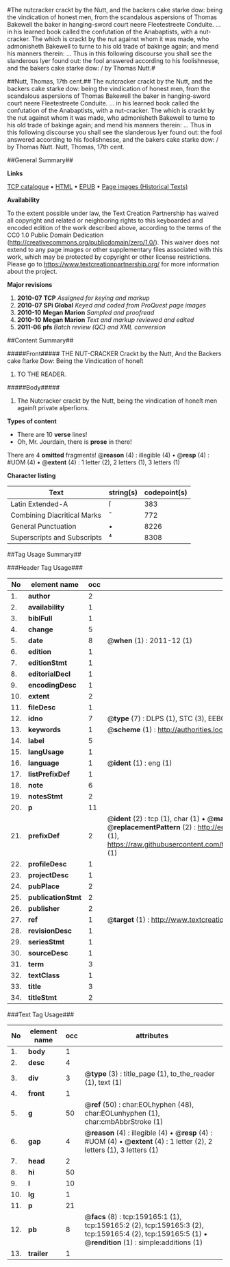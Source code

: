 #The nutcracker crackt by the Nutt, and the backers cake starke dow: being the vindication of honest men, from the scandalous aspersions of Thomas Bakewell the baker in hanging-sword court neere Fleetestreete Conduite. ... in his learned book called the confutation of the Anabaptists, with a nut-cracker. The which is crackt by the nut against whom it was made, who admonisheth Bakewell to turne to his old trade of bakinge again; and mend his manners therein: ... Thus in this following discourse you shall see the slanderous lyer found out: the fool answered according to his foolishnesse, and the bakers cake starke dow: / by Thomas Nutt.#

##Nutt, Thomas, 17th cent.##
The nutcracker crackt by the Nutt, and the backers cake starke dow: being the vindication of honest men, from the scandalous aspersions of Thomas Bakewell the baker in hanging-sword court neere Fleetestreete Conduite. ... in his learned book called the confutation of the Anabaptists, with a nut-cracker. The which is crackt by the nut against whom it was made, who admonisheth Bakewell to turne to his old trade of bakinge again; and mend his manners therein: ... Thus in this following discourse you shall see the slanderous lyer found out: the fool answered according to his foolishnesse, and the bakers cake starke dow: / by Thomas Nutt.
Nutt, Thomas, 17th cent.

##General Summary##

**Links**

[TCP catalogue](http://www.ota.ox.ac.uk/tcp/)  • 
[HTML](http://tei.it.ox.ac.uk/tcp/Texts-HTML/free/A89/A89784.html)  • 
[EPUB](http://tei.it.ox.ac.uk/tcp/Texts-EPUB/free/A89/A89784.epub) • 
[Page images (Historical Texts)](https://historicaltexts.jisc.ac.uk/eebo-99868889e)

**Availability**

To the extent possible under law, the Text Creation Partnership has waived all copyright and related or neighboring rights to this keyboarded and encoded edition of the work described above, according to the terms of the CC0 1.0 Public Domain Dedication (http://creativecommons.org/publicdomain/zero/1.0/). This waiver does not extend to any page images or other supplementary files associated with this work, which may be protected by copyright or other license restrictions. Please go to https://www.textcreationpartnership.org/ for more information about the project.

**Major revisions**

1. __2010-07__ __TCP__ *Assigned for keying and markup*
1. __2010-07__ __SPi Global__ *Keyed and coded from ProQuest page images*
1. __2010-10__ __Megan Marion__ *Sampled and proofread*
1. __2010-10__ __Megan Marion__ *Text and markup reviewed and edited*
1. __2011-06__ __pfs__ *Batch review (QC) and XML conversion*

##Content Summary##

#####Front#####
THE NUT-CRACKER Crackt by the Nutt, And the Backers cake ſtarke Dow: Being the Vindication of honeſt
1. TO THE READER.

#####Body#####

1. The Nutcracker crackt by the Nutt, being the vindication of honeſt men againſt private aſperſions.

**Types of content**

  * There are 10 **verse** lines!
  * Oh, Mr. Jourdain, there is **prose** in there!

There are 4 **omitted** fragments! 
 @__reason__ (4) : illegible (4)  •  @__resp__ (4) : #UOM (4)  •  @__extent__ (4) : 1 letter (2), 2 letters (1), 3 letters (1)

**Character listing**


|Text|string(s)|codepoint(s)|
|---|---|---|
|Latin Extended-A|ſ|383|
|Combining             Diacritical Marks|̄|772|
|General Punctuation|•|8226|
|Superscripts             and Subscripts|⁴|8308|

##Tag Usage Summary##

###Header Tag Usage###

|No|element name|occ|attributes|
|---|---|---|---|
|1.|__author__|2||
|2.|__availability__|1||
|3.|__biblFull__|1||
|4.|__change__|5||
|5.|__date__|8| @__when__ (1) : 2011-12 (1)|
|6.|__edition__|1||
|7.|__editionStmt__|1||
|8.|__editorialDecl__|1||
|9.|__encodingDesc__|1||
|10.|__extent__|2||
|11.|__fileDesc__|1||
|12.|__idno__|7| @__type__ (7) : DLPS (1), STC (3), EEBO-CITATION (1), PROQUEST (1), VID (1)|
|13.|__keywords__|1| @__scheme__ (1) : http://authorities.loc.gov/ (1)|
|14.|__label__|5||
|15.|__langUsage__|1||
|16.|__language__|1| @__ident__ (1) : eng (1)|
|17.|__listPrefixDef__|1||
|18.|__note__|6||
|19.|__notesStmt__|2||
|20.|__p__|11||
|21.|__prefixDef__|2| @__ident__ (2) : tcp (1), char (1)  •  @__matchPattern__ (2) : ([0-9\-]+):([0-9IVX]+) (1), (.+) (1)  •  @__replacementPattern__ (2) : http://eebo.chadwyck.com/downloadtiff?vid=$1&page=$2 (1), https://raw.githubusercontent.com/textcreationpartnership/Texts/master/tcpchars.xml#$1 (1)|
|22.|__profileDesc__|1||
|23.|__projectDesc__|1||
|24.|__pubPlace__|2||
|25.|__publicationStmt__|2||
|26.|__publisher__|2||
|27.|__ref__|1| @__target__ (1) : http://www.textcreationpartnership.org/docs/. (1)|
|28.|__revisionDesc__|1||
|29.|__seriesStmt__|1||
|30.|__sourceDesc__|1||
|31.|__term__|3||
|32.|__textClass__|1||
|33.|__title__|3||
|34.|__titleStmt__|2||


###Text Tag Usage###

|No|element name|occ|attributes|
|---|---|---|---|
|1.|__body__|1||
|2.|__desc__|4||
|3.|__div__|3| @__type__ (3) : title_page (1), to_the_reader (1), text (1)|
|4.|__front__|1||
|5.|__g__|50| @__ref__ (50) : char:EOLhyphen (48), char:EOLunhyphen (1), char:cmbAbbrStroke (1)|
|6.|__gap__|4| @__reason__ (4) : illegible (4)  •  @__resp__ (4) : #UOM (4)  •  @__extent__ (4) : 1 letter (2), 2 letters (1), 3 letters (1)|
|7.|__head__|2||
|8.|__hi__|50||
|9.|__l__|10||
|10.|__lg__|1||
|11.|__p__|21||
|12.|__pb__|8| @__facs__ (8) : tcp:159165:1 (1), tcp:159165:2 (2), tcp:159165:3 (2), tcp:159165:4 (2), tcp:159165:5 (1)  •  @__rendition__ (1) : simple:additions (1)|
|13.|__trailer__|1||

